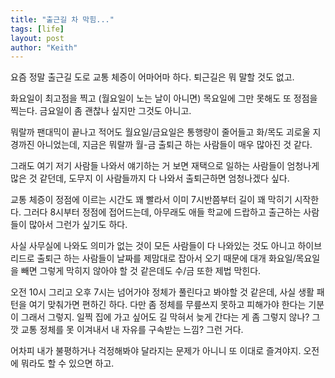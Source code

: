 ```yaml
---
title: "출근길 차 막힘..."
tags: [life]
layout: post
author: "Keith"
---
```


요즘 정말 출근길 도로 교통 체증이 어마어마 하다. 퇴근길은 뭐 말할 것도 없고.

화요일이 최고점을 찍고 (월요일이 노는 날이 아니면) 목요일에 그만 못해도 또 정점을 찍는다. 금요일이 좀 괜찮나 싶지만 그것도 아니고.

뭐랄까 팬대믹이 끝나고 적어도 월요일/금요일은 통행량이 줄어들고 화/목도 괴로울 지경까진 아니었는데, 지금은 뭐랄까 월-금 출퇴근 하는 사람들이 매우 많아진 것 같다.

그래도 여기 저기 사람들 나와서 얘기하는 거 보면 재택으로 일하는 사람들이 엄청나게 많은 것 같던데, 도무지 이 사람들까지 다 나와서 출퇴근하면 엄청나겠다 싶다.

교통 체증이 정점에 이르는 시간도 꽤 빨라서 이미 7시반쯤부터 길이 꽤 막히기 시작한다. 그러다 8시부터 정점에 접어드는데, 아무래도 애들 학교에 드랍하고 출근하는 사람들이 많아서 그런가 싶기도 하다.

사실 사무실에 나와도 의미가 없는 것이 모든 사람들이 다 나와있는 것도 아니고 하이브리드로 출퇴근 하는 사람들이 날짜를 제맘대로 잡아서 오기 때문에 대개 화요일/목요일을 빼면 그렇게 막히지 않아야 할 것 같은데도 수/금 또한 제법 막힌다. 

오전 10시 그리고 오후 7시는 넘어가야 정체가 풀린다고 봐야할 것 같은데, 사실 생활 패턴을 여기 맞춰가면 편하긴 하다. 다만 좀 정체를 무릎쓰지 못하고 피해가야 한다는 기분이 그래서 그렇지. 일찍 집에 가고 싶어도 길 막혀서 늦게 간다는 게 좀 그렇지 않나? 그깟 교통 정체를 못 이겨내서 내 자유를 구속받는 느낌? 그런 거다. 

어차피 내가 불평하거나 걱정해봐야 달라지는 문제가 아니니 또 이대로 즐겨야지. 오전에 뭐라도 할 수 있으면 하고. 